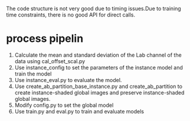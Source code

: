 The code structure is not very good due to timing issues.Due to training time constraints, there is no good API for direct calls.

# process pipelin
1. Calculate the mean and standard deviation of the Lab channel of the data using cal_offset_scal.py
2. Use instance_config to set the parameters of the instance model and train the model
3. Use instance_eval.py to evaluate the model.
4. Use create_ab_partition_base_instance.py and create_ab_partition to create instance-shaded global images and preserve instance-shaded global images.
5. Modify config.py to set the global model
6. Use train.py and eval.py to train and evaluate models
